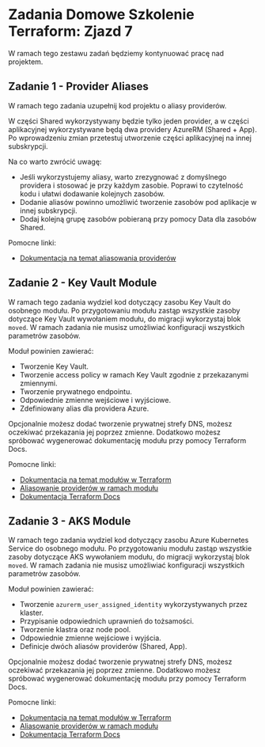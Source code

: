 # Zadania Domowe Szkolenie Terraform: Zjazd 7

W ramach tego zestawu zadań będziemy kontynuować pracę nad projektem.

## Zadanie 1 - Provider Aliases

W ramach tego zadania uzupełnij kod projektu o aliasy providerów.

W części Shared wykorzystywany będzie tylko jeden provider, a w części aplikacyjnej wykorzystywane będą dwa providery
AzureRM (Shared + App).
Po wprowadzeniu zmian przetestuj utworzenie części aplikacyjnej na innej subskrypcji.

Na co warto zwrócić uwagę:

* Jeśli wykorzystujemy aliasy, warto zrezygnować z domyślnego providera i stosować je przy każdym zasobie. Poprawi to
  czytelność kodu i ułatwi dodawanie kolejnych zasobów.
* Dodanie aliasów powinno umożliwić tworzenie zasobów pod aplikacje w innej subskrypcji.
* Dodaj kolejną grupę zasobów pobieraną przy pomocy Data dla zasobów Shared.

Pomocne linki:
* [Dokumentacja na temat aliasowania providerów](https://developer.hashicorp.com/terraform/language/providers/configuration#alias-multiple-provider-configurations)

## Zadanie 2 - Key Vault Module

W ramach tego zadania wydziel kod dotyczący zasobu Key Vault do osobnego modułu.
Po przygotowaniu modułu zastąp wszystkie zasoby dotyczące Key Vault wywołaniem modułu, do migracji wykorzystaj
blok `moved`. W ramach zadania nie musisz umożliwiać konfiguracji wszystkich parametrów zasobów.

Moduł powinien zawierać:

* Tworzenie Key Vault.
* Tworzenie access policy w ramach Key Vault zgodnie z przekazanymi zmiennymi.
* Tworzenie prywatnego endpointu.
* Odpowiednie zmienne wejściowe i wyjściowe.
* Zdefiniowany alias dla providera Azure.

Opcjonalnie możesz dodać tworzenie prywatnej strefy DNS, możesz oczekiwać przekazania jej poprzez zmienne.
Dodatkowo możesz spróbować wygenerować dokumentację modułu przy pomocy Terraform Docs.

Pomocne linki:
* [Dokumentacja na temat modułów w Terraform](https://developer.hashicorp.com/terraform/language/modules/develop)
* [Aliasowanie providerów w ramach modułu](https://developer.hashicorp.com/terraform/language/providers/configuration#alias-multiple-provider-configurations)
* [Dokumentacja Terraform Docs](https://terraform-docs.io/)

## Zadanie 3 - AKS Module

W ramach tego zadania wydziel kod dotyczący zasobu Azure Kubernetes Service do osobnego modułu.
Po przygotowaniu modułu zastąp wszystkie zasoby dotyczące AKS wywołaniem modułu, do migracji wykorzystaj blok `moved`.
W ramach zadania nie musisz umożliwiać konfiguracji wszystkich parametrów zasobów.

Moduł powinien zawierać:

* Tworzenie `azurerm_user_assigned_identity` wykorzystywanych przez klaster.
* Przypisanie odpowiednich uprawnień do tożsamości.
* Tworzenie klastra oraz node pool.
* Odpowiednie zmienne wejściowe i wyjścia.
* Definicje dwóch aliasów providerów (Shared, App).

Opcjonalnie możesz dodać tworzenie prywatnej strefy DNS, możesz oczekiwać przekazania jej poprzez zmienne.
Dodatkowo możesz spróbować wygenerować dokumentację modułu przy pomocy Terraform Docs.

Pomocne linki:
* [Dokumentacja na temat modułów w Terraform](https://developer.hashicorp.com/terraform/language/modules/develop)
* [Aliasowanie providerów w ramach modułu](https://developer.hashicorp.com/terraform/language/providers/configuration#alias-multiple-provider-configurations)
* [Dokumentacja Terraform Docs](https://terraform-docs.io/)
